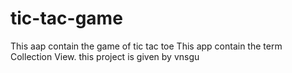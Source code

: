 # tic-tac-game
This aap contain the game of tic tac toe
This app contain the term Collection View.
this project is given by vnsgu
